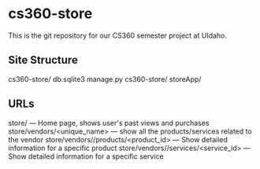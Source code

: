 # cs360-store
This is the git repository for our CS360 semester project at UIdaho.

## Site Structure
cs360-store/
    db.sqlite3
    manage.py
    cs360-store/
    storeApp/

## URLs
store/ — Home page, shows user's past views and purchases
store/vendors/<unique_name> — show all the products/services related to the vendor
store/vendors/<name>/products/<product_id> — Show detailed information for a specific product 
store/vendors/<name>/services/<service_id> — Show detailed information for a specific service
